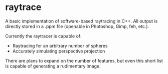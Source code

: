 # raytrace

A basic implementation of software-based raytracing in C++. All output is directly stored in a .ppm file (openable in Photoshop, Gimp, feh, etc.).

Currently the raytracer is capable of:
- Raytracing for an arbitrary number of spheres
- Accurately simulating perspective projection

There are plans to expand on the number of features, but even this short list is capable of generating a rudimentary image.
